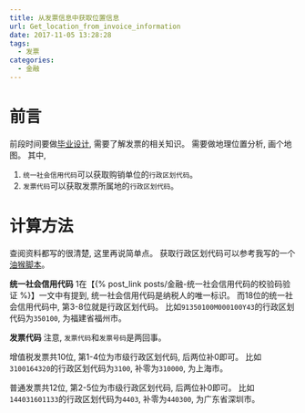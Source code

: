 ```yaml
---
title: 从发票信息中获取位置信息
url: Get_location_from_invoice_information
date: 2017-11-05 13:28:28
tags:
  - 发票
categories:
  - 金融
---
```


# 前言
前段时间要做[毕业设计](https://github.com/Ahaochan/invoice), 需要了解发票的相关知识。
需要做地理位置分析, 画个地图。
其中,
1. `统一社会信用代码`可以获取购销单位的`行政区划代码`。
1. `发票代码`可以获取发票所属地的`行政区划代码`。

<!-- more -->

# 计算方法
查阅资料都写的很清楚, 这里再说简单点。
获取行政区划代码可以参考我写的一个[油猴脚本](https://greasyfork.org/zh-CN/scripts/31888)。

**统一社会信用代码**
1在【{% post_link posts/金融-统一社会信用代码的校验码验证 %}】一文中有提到, 统一社会信用代码是纳税人的唯一标识。
而18位的统一社会信用代码中, 第3-8位就是行政区划代码。
比如`91350100M000100Y43`的行政区划代码为`350100`, 为福建省福州市。

**发票代码**
注意, `发票代码`和`发票号码`是两回事。

增值税发票共10位, 第1-4位为市级行政区划代码, 后两位补0即可。
比如`3100164320`的行政区划代码为`3100`, 补零为`310000`, 为上海市。

普通发票共12位, 第2-5位为市级行政区划代码, 后两位补0即可。
比如`144031601133`的行政区划代码为`4403`, 补零为`440300`, 为广东省深圳市。

